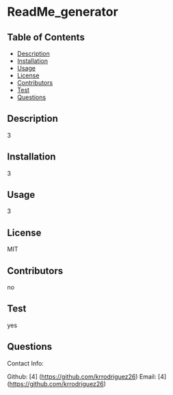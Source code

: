 # ReadMe_generator

  
## Table of Contents
* [Description](#description)
* [Installation](#installation)
* [Usage](#usage)
* [License](#license)
* [Contributors](#contributors)
* [Test](#test)
* [Questions](#questions)

## Description

3

## Installation
3

## Usage
3

## License
MIT

## Contributors
no

## Test
yes

## Questions
Contact Info:

Github: [4] (https://github.com/krrodriguez26)
Email: [4] (https://github.com/krrodriguez26)

